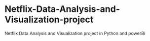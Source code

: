 # Netflix-Data-Analysis-and-Visualization-project
Netflix Data Analysis and Visualization project in Python and powerBi
